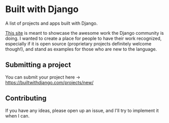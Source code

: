 # Built with Django

A list of projects and apps built with Django.

[This site](https://builtwithdjango.com) is meant to showcase the awesome work the Django community is doing. I wanted to create a place for people to have their work recognized, especially if it is open source (proprietary projects definitely welcome though!), and stand as examples for those who are new to the language.

## Submitting a project

You can submit your project here -> https://builtwithdjango.com/projects/new/

## Contributing

If you have any ideas, please open up an issue, and I'll try to implement it when I can.
